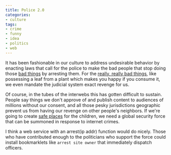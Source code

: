 ```yaml
---
title: Police 2.0
categories:
- culture
tags:
- crime
- funny
- idea
- politics
- web
---
```


It has been fashionable in our culture to address undesirable behavior by enacting laws that call for the police to make the bad people that stop doing those [bad things][1] by arresting them.  For the [really, really bad things][2], like possessing a leaf from a plant which makes you happy if you consume it, we even mandate the judicial system exact revenge for us.

Of course, in the tubes of the interwebs this has gotten difficult to sustain.  People say things we don't approve of and publish content to audiences of millions without our consent, and all those pesky jurisdictions geographic prevent us from having our revenge on other people's neighbors.  If we're going to create [safe places][3] for the children, we need a global security force that can be summoned in response to internet crimes.

I think a web service with an arrest(ip addr) function would do nicely.  Those who have contributed enough to the politicians who support the force could install bookmarklets like `arrest site owner` that immediately dispatch officers.

   [1]: http://www.usatoday.com/tech/webguide/internetlife/2004-03-29-child-self-porn_x.htm
   [2]: http://www.talkleft.com/story/2007/1/16/14124/1795
   [3]: http://biz.yahoo.com/prnews/070129/nym186.html

